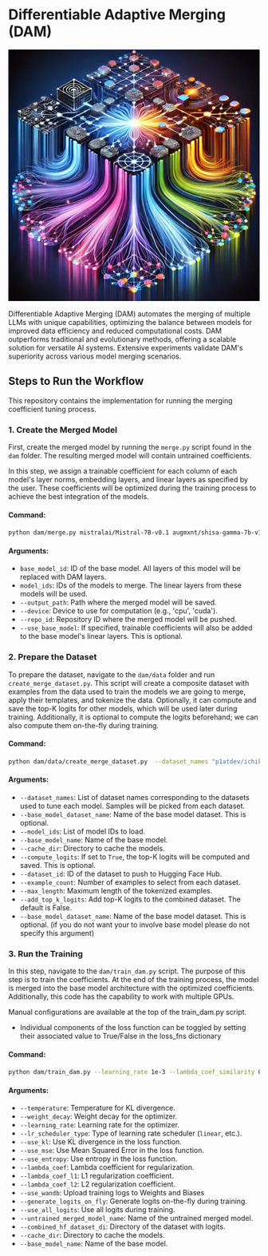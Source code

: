 # Differentiable Adaptive Merging (DAM)

<img src="figures/readme.webp" alt="Project Figure" width="600"/>

Differentiable Adaptive Merging (DAM) automates the merging of multiple LLMs with unique capabilities, optimizing the balance between models for improved data efficiency and reduced computational costs. DAM outperforms traditional and evolutionary methods, offering a scalable solution for versatile AI systems. Extensive experiments validate DAM's superiority across various model merging scenarios.

## Steps to Run the Workflow

This repository contains the implementation for running the merging coefficient tuning process.

### 1. Create the Merged Model
First, create the merged model by running the `merge.py` script found in the `dam` folder. The resulting merged model will contain untrained coefficients.

In this step, we assign a trainable coefficient for each column of each model's layer norms, embedding layers, and linear layers as specified by the user. These coefficients will be optimized during the training process to achieve the best integration of the models.

#### Command:


```bash
python dam/merge.py mistralai/Mistral-7B-v0.1 augmxnt/shisa-gamma-7b-v1 WizardLM/WizardMath-7B-V1.1 arcee-train/Abel-7B-002-truncated-embeds --device cuda --output_path ./merged_model   --repo_id arcee-train/[prefix]-untrained-merge
```

#### Arguments:
- `base_model_id`: ID of the base model. All layers of this model will be replaced with DAM layers.
- `model_ids`: IDs of the models to merge. The linear layers from these models will be used.
- `--output_path`: Path where the merged model will be saved.
- `--device`: Device to use for computation (e.g., 'cpu', 'cuda').
- `--repo_id`: Repository ID where the merged model will be pushed.
- `--use_base_model`: If specified, trainable coefficients will also be added to the base model's linear layers. This is optional.

### 2. Prepare the Dataset

To prepare the dataset, navigate to the `dam/data` folder and run `create_merge_dataset.py`. This script will create a composite dataset with examples from the data used to train the models we are going to merge, apply their templates, and tokenize the data. Optionally, it can compute and save the top-K logits for other models, which will be used later during training. Additionally, it is optional to compute the logits beforehand; we can also compute them on-the-fly during training.

#### Command:

```bash
python dam/data/create_merge_dataset.py  --dataset_names "p1atdev/ichikara-instruction:20231115-1,microsoft/orca-math-word-problems-200k,meta-math/MetaMathQA"   --model_ids "augmxnt/shisa-gamma-7b-v1,WizardLM/WizardMath-7B-V1.1,arcee-train/Abel-7B-002-truncated-embeds" --base_model_name mistralai/Mistral-7B-v0.1 --cache_dir /home/ec2-user/.cache/huggingface --compute_logits True --dataset_id arcee-train/[prefix]-combined-dataset --example_count 1729 --max_length 2048 --add_top_k_logits  False
```

#### Arguments:
- `--dataset_names`: List of dataset names corresponding to the datasets used to tune each model. Samples will be picked from each dataset.
- `--base_model_dataset_name`: Name of the base model dataset. This is optional.
- `--model_ids`: List of model IDs to load.
- `--base_model_name`: Name of the base model.
- `--cache_dir`: Directory to cache the models.
- `--compute_logits`: If set to `True`, the top-K logits will be computed and saved. This is optional.
- `--dataset_id`: ID of the dataset to push to Hugging Face Hub.
- `--example_count`: Number of examples to select from each dataset.
- `--max_length`: Maximum length of the tokenized examples.
- `--add_top_k_logits`: Add top-K logits to the combined dataset. The default is False.
- `--base_model_dataset_name`: Name of the base model dataset. This is optional. (if you do not want your to involve base model please do not specify this argument)

### 3. Run the Training
In this step, navigate to the `dam/train_dam.py` script. The purpose of this step is to train the coefficients. At the end of the training process, the model is merged into the base model architecture with the optimized coefficients. Additionally, this code has the capability to work with multiple GPUs.

Manual configurations are available at the top of the train_dam.py script. 
- Individual components of the loss function can be toggled by setting their associated value to True/False in the loss_fns dictionary 

#### Command:


```bash
python dam/train_dam.py --learning_rate 1e-3 --lambda_coef_similarity 0.01 --generate_logits_on_fly True --untrained_merged_model_name arcee-train/[your-model] --combined_hf_dataset_dir arcee-train/[prefix]-combined-dataset --cache_dir /home/ec2-user/.cache/huggingface --base_model_name mistralai/Mistral-7B-v0.1 --use_wandb True

```

#### Arguments:
- `--temperature`: Temperature for KL divergence.
- `--weight_decay`: Weight decay for the optimizer.
- `--learning_rate`: Learning rate for the optimizer.
- `--lr_scheduler_type`: Type of learning rate scheduler (`linear`, etc.).
- `--use_kl`: Use KL divergence in the loss function.
- `--use_mse`: Use Mean Squared Error in the loss function.
- `--use_entropy`: Use entropy in the loss function.
- `--lambda_coef`: Lambda coefficient for regularization.
- `--lambda_coef_l1`: L1 regularization coefficient.
- `--lambda_coef_l2`: L2 regularization coefficient.
- `--use_wandb`: Upload training logs to Weights and Biases
- `--generate_logits_on_fly`: Generate logits on-the-fly during training.
- `--use_all_logits`: Use all logits during training.
- `--untrained_merged_model_name`: Name of the untrained merged model.
- `--combined_hf_dataset_di`: Directory of the dataset with logits.
- `--cache_dir`: Directory to cache the models.
- `--base_model_name`: Name of the base model.